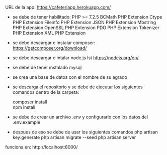 URL de la app:
https://cafeteriapp.herokuapp.com/

* se debe de tener habilitado:
	PHP >= 7.2.5
	BCMath PHP Extension
	Ctype PHP Extension
	Fileinfo PHP Extension
	JSON PHP Extension
	Mbstring PHP Extension
	OpenSSL PHP Extension
	PDO PHP Extension
	Tokenizer PHP Extension
	XML PHP Extension

* se debe descargar e instalar composer:
	https://getcomposer.org/download/

* se debe descargar e intalar node.js lst
	https://nodejs.org/en/

* se debe de tener instalado mysql
* se crea una base de datos con el nombre de su agrado

* se descarga el repositorio y se debe de ejecutar los siguientes comandos dentro de la carpeta:
	
	composer install	
	npm install

* se debe de crear un archivo .env y configurarlo con los datos del .env.example
* despues de eso se debe de usar los siguientes comandos
	php artisan key:generate
	php artisan migrate --seed
	php artisan server
	
funciona en:
	http://localhost:8000/
	
